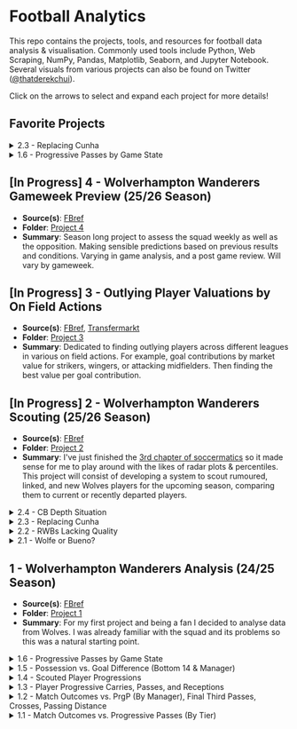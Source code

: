 # Football Analytics

This repo contains the projects, tools, and resources for football data analysis & visualisation. Commonly used tools include Python, Web Scraping, NumPy, Pandas, Matplotlib, Seaborn, and Jupyter Notebook. Several visuals from various projects can also be found on Twitter ([@thatderekchui](https://x.com/thatderekchui)).

Click on the arrows to select and expand each project for more details!

## Favorite Projects

<details>
  <summary>2.3 - Replacing Cunha</summary>

  - **Code**: [project2-3.ipynb](./Project%202/Project%202.3/project2-3.ipynb)  
  - **Summary**:  
    With Cunha leaving to United, I'm interested to see how Wolves will replace the 62.5m euro man. And realistically, his stats won't be replicated at Wolves for a while. Out of all 10 categories, when compared to departing, current, and rumored Wolves players (12), Cunha tops 4 of them, and is 3rd in two others. With a +6.4 difference in non penalty goals and expected goals, the next closest of the bunch is Akturkoglu with +1.3, who stands out as one of the best replacements, and would play well along side the likes of Arias and Lopez. As seen below, he also has the most podium finishes after Cunha.

  <p align="center">
    <img src="./Project%202/Project%202.3/2-3-1.png" alt="2.3" width="75%" />
  </p>

  We can highlight these players (another good pick would be Ben Doak) and split them by shooting, progression, and pressing. It's easy to notice the similarities between Matheus and Kerem. Identical expected goal contributions and shots on target per 90, similar progressively and both fairly aggressive. Despite his lower take ons and npG-xG, Kerem makes up for in touches in the opposite pen and interceptions. Again Ben Doak shares similar stats in the Championship last season. I believe these two are arguably better picks than the likes of Amine Adli and Matthis Abline, both who are more popular choices. 

  <p align="center">
    <img src="./Project%202/Project%202.3/2-3-2.png" alt="2.3" width="75%" />
  </p>

  Here Cunha and Akturkoglu both are the only shot dominant players, which is something we're lacking after Cunha imo. Bellegarde and Munetsi provide depth to both midfield and CAM, hence their press heavy characteristics, espeically for attacking players. Progressive architypes are pretty common, since Wolves already have Arias and Lopez, but Doak would be a good addition as well. Adli and Abline are good too but I would personally perfer Kerem and Ben. That way, Wolves would have a Cunha like player and sufficient progressive options (as well as press heavy like Munetsi).

  <p align="center">
    <img src="./Project%202/Project%202.3/2-3-3.png" alt="2.3" width="75%" />
  </p>

  Below are further metrics and distributions of all the players referenced and used for comparison.

  <p align="center">
    <img src="./Project%202/Project%202.3/2-3-4.png" alt="2.3" width="75%" />
  </p>

</details>

<details>
  <summary>1.6 - Progressive Passes by Game State</summary>

  - **Code**: [project1_6.ipynb](./Project%201/Project%201.6/project1_6.ipynb)  
  - **Summary**:  
    Continuing on from previous progressive results, Joe from [Concept Scouting](https://x.com/ConceptScouting) suggested that I should look into game states (whether Wolves were ahead, level, or chasing) to determine "whether the PrgP is meaningful or just despirate". It's reasonable to say that Wolves are better to set up defensively and counter, rather than building out through repetitive progressions.

    For each game, we sum up the minutes Wolves were ahead, level, or behind in a game. We can plot this relationship over the course of the season. Progressive passes vs dominant game state (the state Wolves spent the most of the game in) reveals that less PrgP are made when the team is ahead, and more when behind. It makes sense to be more aggressive when trailing. Wolves are also towards the progressive end even when level in goals. We know this since the level median is closer to behind than ahead. It's also not a coincidence that the outliers themselves also reflect this trend.

    We can also plot minutes per game state. As expected, the more time spent ahead, the less PrgP, and more time spent behind, the more PrgP.

    I think I've been looking at this wrong. In the beginning of this project I thought Wolves were losing games because of high PrgP, possession, etc. Now I can confidently say that Wolves are making more PrgP because they're behind, and obviously more games are lost when more time was spent behind, which makes more sense.

    Unfortunately, this will mean the end of my first complete project.

  <p align="center">
    <img src="./Project%201/Project%201.6/1.6.png" alt="1.6" width="75%" />
  </p>
</details>

## [In Progress] 4 - Wolverhampton Wanderers Gameweek Preview (25/26 Season)

- **Source(s)**: [FBref](https://fbref.com/en/squads/8cec06e1/Wolverhampton-Wanderers-Stats)
- **Folder**: [Project 4](./Project%204/)
- **Summary**: Season long project to assess the squad weekly as well as the opposition. Making sensible predictions based on previous results and conditions. Varying in game analysis, and a post game review. Will vary by gameweek.

## [In Progress] 3 - Outlying Player Valuations by On Field Actions

- **Source(s)**: [FBref](https://fbref.com/en/), [Transfermarkt](https://www.transfermarkt.com/)
- **Folder**: [Project 3](./Project%203/)
- **Summary**: Dedicated to finding outlying players across different leagues in various on field actions. For example, goal contributions by market value for strikers, wingers, or attacking midfielders. Then finding the best value per goal contribution. 

## [In Progress] 2 - Wolverhampton Wanderers Scouting (25/26 Season)

- **Source(s)**: [FBref](https://fbref.com/en/squads/8cec06e1/2024-2025/Wolverhampton-Wanderers-Stats)
- **Folder**: [Project 2](./Project%202/)
- **Summary**: I've just finished the [3rd chapter of soccermatics](https://soccermatics.readthedocs.io/en/latest/lesson3/ScoutingPlayers.html) so it made sense for me to play around with the likes of radar plots & percentiles. This project will consist of developing a system to scout rumoured, linked, and new Wolves players for the upcoming season, comparing them to current or recently departed players.

<details>
  <summary>2.4 - CB Depth Situation</summary>

  - **Code**: [project2-4.ipynb](./Project%202/Project%202.4/project2-4.ipynb)  
  - **Summary**:
    The starting center back roles are primarily sorted. But then comes the issue of squad depth. It's no suprise the backline to start the season would likely consist of Toti, Agbadou, and Doherty, with Mosquera slowly implemented back into the squad, mainly use to his shaky injury record. That said, we are one injury away from a defensive crisis. With only Santiago Bueno as backup, there isn't anyone else to fill that LCB position if Toti gets injured.

    Renan, Disasi, and Kelly are among the few players linked to this role. Both Disasi and Kelly are out of favor in their respective clubs. Disasi is a potential option with Wolves considering a deal with him and striker Fofana. Kelly is another fair choice, with high defensive work rates as well as progressive distributions. However with his wage being upwards of 80k I don't see this happening. This leaves us with Renan, who has some of the best ball distribution stats of the bunch.

  <p align="center">
    <img src="./Project%202/Project%202.4/2-4-1.png" alt="2.4" width="75%" />
  </p>

  Lets focus on Renan: 4.1 tackles and interceptions, 4.7 recoveries, 7.1 progressive actions and 5 final third entries (all per 90). Granted this was during his time at Internacional last year, but the point still stands. It's also important to mention Toti's impressive 1.05 OF - xOF, which stands for the difference between his on off goal difference and expected on off goal difference. He not only has a positive xOF, but exceeds that threshold when on the pitch.

  <p align="center">
    <img src="./Project%202/Project%202.4/2-4-2.png" alt="2.4" width="75%" />
  </p>

  And it shows here too, with Toti having the best team impact score of all sampled players. The only progressive player currently is Doherty, so higher progression is always welcomed in wider center back roles, such as Renan and Disasi.

  <p align="center">
    <img src="./Project%202/Project%202.4/2-4-3.png" alt="2.4" width="75%" />
  </p>

  Below are further metrics and distributions of all the players referenced and used for comparison. You can see how the wide backs are more progressive than the center backs (Agbadou), hence in search of a LCB the focus is a little more towards ball distribution, making Renan a great candidate.

  <p align="center">
    <img src="./Project%202/Project%202.4/2-4-4.png" alt="2.4" width="75%" />
  </p>

</details>

<details>
  <summary>2.3 - Replacing Cunha</summary>

  - **Code**: [project2-3.ipynb](./Project%202/Project%202.3/project2-3.ipynb)  
  - **Summary**:  
    With Cunha leaving to United, I'm interested to see how Wolves will replace the 62.5m euro man. And realistically, his stats won't be replicated at Wolves for a while. Out of all 10 categories, when compared to departing, current, and rumored Wolves players (12), Cunha tops 4 of them, and is 3rd in two others. With a +6.4 difference in non penalty goals and expected goals, the next closest of the bunch is Akturkoglu with +1.3, who stands out as one of the best replacements, and would play well along side the likes of Arias and Lopez. As seen below, he also has the most podium finishes after Cunha.

  <p align="center">
    <img src="./Project%202/Project%202.3/2-3-1.png" alt="2.3" width="75%" />
  </p>

  We can highlight these players (another good pick would be Ben Doak) and split them by shooting, progression, and pressing. It's easy to notice the similarities between Matheus and Kerem. Identical expected goal contributions and shots on target per 90, similar progressively and both fairly aggressive. Despite his lower take ons and npG-xG, Kerem makes up for in touches in the opposite pen and interceptions. Again Ben Doak shares similar stats in the Championship last season. I believe these two are arguably better picks than the likes of Amine Adli and Matthis Abline, both who are more popular choices. 

  <p align="center">
    <img src="./Project%202/Project%202.3/2-3-2.png" alt="2.3" width="75%" />
  </p>

  Here Cunha and Akturkoglu both are the only shot dominant players, which is something we're lacking after Cunha imo. Bellegarde and Munetsi provide depth to both midfield and CAM, hence their press heavy characteristics, espeically for attacking players. Progressive architypes are pretty common, since Wolves already have Arias and Lopez, but Doak would be a good addition as well. Adli and Abline are good too but I would personally perfer Kerem and Ben. That way, Wolves would have a Cunha like player and sufficient progressive options (as well as press heavy like Munetsi).

  <p align="center">
    <img src="./Project%202/Project%202.3/2-3-3.png" alt="2.3" width="75%" />
  </p>

  Below are further metrics and distributions of all the players referenced and used for comparison.

  <p align="center">
    <img src="./Project%202/Project%202.3/2-3-4.png" alt="2.3" width="75%" />
  </p>

</details>

<details>
  <summary>2.2 - RWBs Lacking Quality</summary>

  - **Code**: [project2-2.ipynb](./Project%202/Project%202.2/project2-2.ipynb)  
  - **Summary**:  
    This is probably one of the most detailed sub projects so far and was a pain to code out.

    There's currently a dilemma for the right wing back (RWB) position at Wolves. Like Ait Nouri, Semedo had just left and there are large shoes to fill once again. Other options are Hoever (KJH), who just like Hugo Bueno in 2.1 just returned from loan (Auxerre). On the other hand with Rodrigo Gomes who had a few good rotational minutes, scoring in both games against Leicester. Pedro Lima has potential but with limited minutes he could be going out on loan.

    Many think KJH and R. Gomes aren't exactly premier league proven, and Wolves have been searching for an established wing back. Almost aquiring Pubill (who played with Hugo Bueno recently at the U21 Euros), however the deal was hijacked last minute by Athletico. Another rumor that stands out would be Sanchez (also played with both at U21 Euros), who as of writing is reluctant to sign for Wolves for the same reason: lack of European football and ambition.

    It's no suprise that their agents are using Wolves as a chip to lure other more ambitious clubs to sign. And it's also no suprise that KJH would get the starting role against City this weekend. We can compare the departed, current, and rumored players in a donut bar chart to see the overall trend / type of RWB Wolves tend to prefer.

  <p align="center">
    <img src="./Project%202/Project%202.2/2-2-1.png" alt="2.2" width="75%" />
  </p>
  
  We split the donut into offensive and defensive attributes. Each player is compared to another and naturally higher numbers float towards the edge. In the rank grid to the right, we can see how Ratiu and Sanchez have some of the best stats. Ratiu is top for shot creating actions and successful take ons, both as I've mentioned in 2.1 are crutial to Pereira's play style. On the other hand, Sanchez tops in tackles, interceptions, blocks, and expected goal contributions. Ratiu also finishes top in the podium, with 2 1st place finishes and 5 2nd / 3rd finishes.

  <p align="center">
    <img src="./Project%202/Project%202.2/2-2-2.png" alt="2.2" width="75%" />
  </p>

  The individual player donuts also show the same thing. I think R. Gomes would be a phenominal rotational / supersub player this season, turning tackles / interceptions into progressive actions later in the game. You can also see some of the weakesses Ratiu or even KJH would be able to cover up with Semedo now gone.

  <p align="center">
    <img src="./Project%202/Project%202.2/2-2-3.png" alt="2.2" width="75%" />
  </p>

  Below are further metrics and distributions that I thought could add to this project.

  <p align="center">
    <img src="./Project%202/Project%202.2/2-2-4.png" alt="2.2" width="75%" />
  </p>

</details>

<details>
  <summary>2.1 - Wolfe or Bueno?</summary>

  - **Code**: [project2-1.ipynb](./Project%202/Project%202.1/project2-1.ipynb)  
  - **Summary**:  
    With Ait Nouri leaving the Man City in the beginning of the window, there were big shoes to fill on the left wing back position. Hugo Bueno, who is homegrown and had just returned from a fairly decent loan under Van Persie at Feyenoord, was expected to step up. Wolfe was also signed from Alkmaar, and it looks like they will share minutes for the spot as of now.

    The basic radar plot generated can be split in half for the LWB's offensive and defensive attributes. For instant, Progressive actions are a sum of progressive carries, passes, and receptions. These are scaled and normalized to the selection of players in question, so for example Ait Nouri (RAN) seems to have 100% Successful Take Ons but that's because he has the most of the three.

    It's easy to notice why RAN was so successful under Pereira. As [Doherty mentioned in an interview](https://www.youtube.com/watch?v=ZbGNFc41OlU&ab_channel=Wolves), Pereira prefers wing backs to take on opponents 1v1 rather than passing with support (like Nuno). I'm expecting Bueno to start the first game against City, but interested to see what happens beyond that.

  <p align="center">
    <img src="./Project%202/Project%202.1/2-1.png" alt="2.1" width="75%" />
  </p>

</details>

## 1 - Wolverhampton Wanderers Analysis (24/25 Season)
<!-- **1 - Wolverhampton Wanderers Analysis (24/25 Season)** -->

- **Source(s)**: [FBref](https://fbref.com/en/squads/8cec06e1/2024-2025/Wolverhampton-Wanderers-Stats)
- **Folder**: [Project 1](./Project%201/)
- **Summary**: For my first project and being a fan I decided to analyse data from Wolves. I was already familiar with the squad and its problems so this was a natural starting point.

<details>
  <summary>1.6 - Progressive Passes by Game State</summary>

  - **Code**: [project1_6.ipynb](./Project%201/Project%201.6/project1_6.ipynb)  
  - **Summary**:  
    Continuing on from previous progressive results, Joe from [Concept Scouting](https://x.com/ConceptScouting) suggested that I should look into game states (whether Wolves were ahead, level, or chasing) to determine "whether the PrgP is meaningful or just despirate". It's reasonable to say that Wolves are better to set up defensively and counter, rather than building out through repetitive progressions.

    For each game, we sum up the minutes Wolves were ahead, level, or behind in a game. We can plot this relationship over the course of the season. Progressive passes vs dominant game state (the state Wolves spent the most of the game in) reveals that less PrgP are made when the team is ahead, and more when behind. It makes sense to be more aggressive when trailing. Wolves are also towards the progressive end even when level in goals. We know this since the level median is closer to behind than ahead. It's also not a coincidence that the outliers themselves also reflect this trend.

    We can also plot minutes per game state. As expected, the more time spent ahead, the less PrgP, and more time spent behind, the more PrgP.

    I think I've been looking at this wrong. In the beginning of this project I thought Wolves were losing games because of high PrgP, possession, etc. Now I can confidently say that Wolves are making more PrgP because they're behind, and obviously more games are lost when more time was spent behind, which makes more sense.

    Unfortunately, this will mean the end of my first complete project.

  <p align="center">
    <img src="./Project%201/Project%201.6/1.6.png" alt="1.6" width="75%" />
  </p>

</details>

<details>
  <summary>1.5 - Possession vs. Goal Difference (Bottom 14 & Manager)</summary>

  - **Code**: [project1_5.ipynb](./Project%201/Project%201.5/project1_5.ipynb)  
  - **Summary**:  
    Drawing inspiration from previous progressive results, and [Soccermatic's possession samples](https://soccermatics.readthedocs.io/en/latest/lesson2/Possession.html), I plotted such relationships by filtering out top 6 teams (where progressiveness didn't matter) and noticed the following trends:

    - No obvious relationship between possession and goal different when all games are plotted.
    - However when games against the top 6 are filtered out, data reveals that lower possession (and logically, progression) is related to positive goal difference, even for both Gary O'Neil and Vitor Pereira.
    - As an example, O'Neil was winless in games with 54%+ possession, which made up the bulk of his losses (against the bottom 14).
    - Pereira was unbeaten in games with <54% possession, which also made up the bulk of his wins (against the bottom 14).
    - Again, the only wins O'Neil had only game from the games with 54%+ possession.
    - On the flip side, all of Pereira's losses against the bottom 14 originated from games with <54% possession.

    All this provides valuable insights to concerns in progression as mentioned in 1.1 and 1.2, with possession backing up the correlation. Evidently, less progressive passes are able to be made if there's less possession of the ball, for obvious reasons. I'm interested to see if Pereira will still decide to play high possession and high progressiveness against bottom 14 teams, despite the negative results in that department.

    Based on [this video from Tifo Football](https://x.com/TifoFootball_/status/1702577998421987506) at 6:35 via [Jake Kolliari](https://x.com/_JKDS_), non penalty xG difference is one of the biggest indicators in avoiding relegation. Lucky for me, Wolves never won a single penalty so whether the plots included penalties or not makes no difference.
    
    I'm very confident that with low possession and lower amounts of (but higher quality) progressiveness against the bottom 14, most of these games are very winnable. If Wolves were to do that 24/25, European football would have very much been achievable, let alone surviving relegation.

  <p align="center">
    <img src="./Project%201/Project%201.5/1.5.png" alt="1.5" width="75%" />
  </p>

</details>

<details>
  <summary>1.4 - Scouted Player Progressions</summary>

  - **Code**: [project1_4.ipynb](./Project%201/Project%201.4/project1_4.ipynb)  
  - **Summary**:  
    A look into scouted / players linked with Wolves may give us a better idea of where Wolves may be heading in terms of progression next season. I used [@jay_wwfc07's scouted list](https://x.com/jay_wwfc07/status/1949467837384597551) on twitter as reference.

    - Milan Van Ewijk from Coventry have similar progressive profiles as RAN, and Rodrigo Gomes, so does Blas with Cunha.
    - Adli has high progressive carries, which is needed if Wolves decide to continue with high PrgP games. Which I still don't understand.

  <p align="center">
    <img src="./Project%201/Project%201.4/1.4.png" alt="1.4" width="75%" />
  </p>

</details>

<details>
  <summary>1.3 - Player Progressive Carries, Passes, and Receptions</summary>

  - **Code**: [project1_3.ipynb](./Project%201/Project%201.3/project1_3.ipynb)
  - **Summary**:  
    To understand the correlation with progression and recent results from 1.1 and 2, in 1.3 I looked into each player's contribution to progression.
    
    - When plotted against minutes played, starters like Cunha (Sold), RAN (Sold), Gomes, Semedo (Left) all stood out.
    - Interesting results came from PrgC, PrgP, and PrgR per 90. When plotted, supersubs / rotational players like R. Games, Sarabia (Left), Guedes (Sold), and Hwang outperformed the starters.
    - It's clear that Pereira uses these players later in the game for higher progression, but on the flip side cause more turnovers, which could explain some of the games lost.

  <p align="center">
    <img src="./Project%201/Project%201.3/1.3.png" alt="1.3" width="75%" />
  </p>

</details>

<details>
  <summary>1.2 - Match Outcomes vs. PrgP (By Manager), Final Third Passes, Crosses, Passing Distance</summary>

  - **Code**: [project1_2.ipynb](./Project%201/Project%201.2/project1_2.ipynb)
  - **Summary**:   Reached out to [Matt Penn](https://www.linkedin.com/in/matthew-penn-732551232/) for some help, who is an insights data scientist at the FA. He mentioned that it could be due to a change in managers. I looked into this, but it didn't matter whether it was GON or VP:
    
    - Both managers were winless in games with 32+ PrgP (which makes sense because Wolves were winless in all 17 in games with 32+ PrgP anyways in 1.1)
    - Pereira won 10 out of 13, all games with 31≥ PrgP
  
    Same thing with final third passes, crosses, and passing distance, where more of those correlated to more losses. Those results are at the bottom of the 1.2 code file.

  <p align="center">
    <img src="./Project%201/Project%201.2/1.2.png" alt="1.2" width="75%" />
  </p>

</details>

<details>
  <summary>1.1 - Match Outcomes vs. Progressive Passes (By Tier)</summary>
   
  - **Code**: [project1_1.ipynb](./Project%201/Project%201.1/project1_1.ipynb)
  - **Summary**: A lot of the games were lost due to progression. Maybe even too much of it:
  
    - Winless in all 17 in games with 32+ PrgP
    - 12 wins in 21 in games with 31≥ PrgP
    - Undefeated in all 12 games against the bottom 14, in games with ≤31 PrgP
    
    This doesn't really make much sense. More progression typically don't 
    correlate to less wins, but the data shows otherwise.

  <p align="center">
    <img src="./Project%201/Project%201.1/1.1.png" alt="1.1" width="75%" />
  </p>

</details>